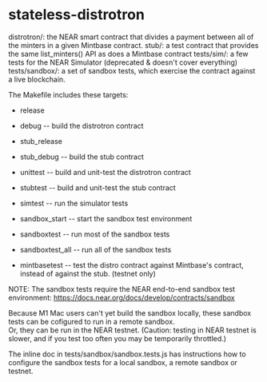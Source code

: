 # stateless-distrotron

distrotron/: the NEAR smart contract that divides a payment between all of the minters in a given Mintbase contract.
stub/: a test contract that provides the same list_minters() API as does a Mintbase contract
tests/sim/: a few tests for the NEAR Simulator (deprecated & doesn't cover everything)
tests/sandbox/: a set of sandbox tests, which exercise the contract against a live blockchain.

The Makefile includes these targets:

* release
* debug
  -- build the distrotron contract
  
* stub_release
* stub_debug
  -- build the stub contract
  
* unittest -- build and unit-test the distrotron contract
* stubtest -- build and unit-test the stub contract

* simtest -- run the simulator tests

* sandbox_start -- start the sandbox test environment
* sandboxtest -- run most of the sandbox tests
* sandboxtest_all -- run all of the sandbox tests
* mintbasetest -- test the distro contract against Mintbase's contract, instead of against the stub.  (testnet only)

NOTE: The sandbox tests require the NEAR end-to-end sandbox test environment:
https://docs.near.org/docs/develop/contracts/sandbox

Because M1 Mac users can't yet build the sandbox locally,
these sandbox tests can be cofigured to run in a remote sandbox.  
Or, they can be run in the NEAR testnet. 
(Caution: testing in NEAR testnet is slower, 
and if you test too often you may be temporarily throttled.)

The inline doc in tests/sandbox/sandbox.tests.js 
has instructions how to configure the sandbox tests 
for a local sandbox, a remote sandbox or testnet.
